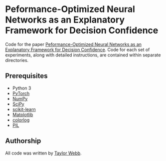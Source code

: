 # Peformance-Optimized Neural Networks as an Explanatory Framework for Decision Confidence

Code for the paper [Peformance-Optimized Neural Networks as an Explanatory Framework for Decision Confidence](https://www.biorxiv.org/content/10.1101/2021.09.28.462081v1). Code for each set of experiments, along with detailed instructions, are contained within separate directories.

## Prerequisites

- Python 3
- [PyTorch](https://pytorch.org/)
- [NumPy](https://numpy.org/)
- [SciPy](https://scipy.org/)
- [scikit-learn](https://scikit-learn.org/stable/)
- [Matplotlib](https://matplotlib.org/)
- [colorlog](https://github.com/borntyping/python-colorlog)
- [PIL](https://pillow.readthedocs.io/en/3.1.x/installation.html)


## Authorship

All code was written by [Taylor Webb](https://github.com/taylorwwebb). 
